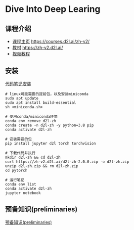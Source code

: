 # Dive Into Deep Learing

## 课程介绍
- [课程主页](https://courses.d2l.ai/zh-v2/)
https://courses.d2l.ai/zh-v2/
- [教材](https://zh-v2.d2l.ai/)
https://zh-v2.d2l.ai/
- [视频教程](https://space.bilibili.com/1567748478/channel/seriesdetail?sid=358497)

## 安装
[代码笔记安装](https://zh-v2.d2l.ai/chapter_installation/index.html)

```shell
# linux可能需要的提前包，以及安装miniconda
sudo apt update
sudo apt install build-essential
sh <miniconda.sh>

# 使用conda/miniconda环境
conda env remove d2l-zh
conda create -n d2l-zh -y python=3.8 pip
conda activate d2l-zh

# 安装需要的包
pip install jupyter d2l torch torchvision

# 下载代码并执行
mkdir d2l-zh && cd d2l-zh
curl https://zh-v2.d2l.ai/d2l-zh-2.0.0.zip -o d2l-zh.zip
unzip d2l-zh.zip && rm d2l-zh.zip
cd pytorch

# 运行笔记
conda env list
conda activate d2l-zh
jupyter notebook
```

## 预备知识(preliminaries)
[预备知识(preliminaries)](/PythonSeries/AiLearning/DiveIntoDeepLearning/chap1_preliminaries.md)

